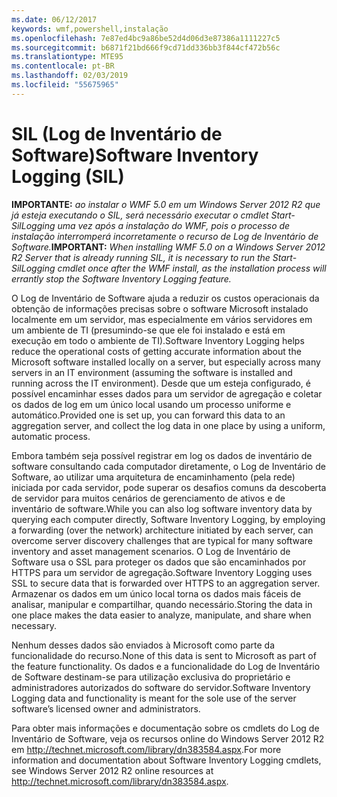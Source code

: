 ```yaml
---
ms.date: 06/12/2017
keywords: wmf,powershell,instalação
ms.openlocfilehash: 7e87ed4bc9a86be52d4d06d3e87386a1111227c5
ms.sourcegitcommit: b6871f21bd666f9cd71dd336bb3f844cf472b56c
ms.translationtype: MTE95
ms.contentlocale: pt-BR
ms.lasthandoff: 02/03/2019
ms.locfileid: "55675965"
---
```

# <a name="software-inventory-logging-sil"></a><span data-ttu-id="e1e79-102">SIL (Log de Inventário de Software)</span><span class="sxs-lookup"><span data-stu-id="e1e79-102">Software Inventory Logging (SIL)</span></span>

<span data-ttu-id="e1e79-103">**IMPORTANTE:** *ao instalar o WMF 5.0 em um Windows Server 2012 R2 que já esteja executando o SIL, será necessário executar o cmdlet Start-SilLogging uma vez após a instalação do WMF, pois o processo de instalação interromperá incorretamente o recurso de Log de Inventário de Software.*</span><span class="sxs-lookup"><span data-stu-id="e1e79-103">**IMPORTANT:** *When installing WMF 5.0 on a Windows Server 2012 R2 Server that is already running SIL, it is necessary to run the Start-SilLogging cmdlet once after the WMF install, as the installation process will errantly stop the Software Inventory Logging feature.*</span></span>

<span data-ttu-id="e1e79-104">O Log de Inventário de Software ajuda a reduzir os custos operacionais da obtenção de informações precisas sobre o software Microsoft instalado localmente em um servidor, mas especialmente em vários servidores em um ambiente de TI (presumindo-se que ele foi instalado e está em execução em todo o ambiente de TI).</span><span class="sxs-lookup"><span data-stu-id="e1e79-104">Software Inventory Logging helps reduce the operational costs of getting accurate information about the Microsoft software installed locally on a server, but especially across many servers in an IT environment (assuming the software is installed and running across the IT environment).</span></span> <span data-ttu-id="e1e79-105">Desde que um esteja configurado, é possível encaminhar esses dados para um servidor de agregação e coletar os dados de log em um único local usando um processo uniforme e automático.</span><span class="sxs-lookup"><span data-stu-id="e1e79-105">Provided one is set up, you can forward this data to an aggregation server, and collect the log data in one place by using a uniform, automatic process.</span></span>

<span data-ttu-id="e1e79-106">Embora também seja possível registrar em log os dados de inventário de software consultando cada computador diretamente, o Log de Inventário de Software, ao utilizar uma arquitetura de encaminhamento (pela rede) iniciada por cada servidor, pode superar os desafios comuns da descoberta de servidor para muitos cenários de gerenciamento de ativos e de inventário de software.</span><span class="sxs-lookup"><span data-stu-id="e1e79-106">While you can also log software inventory data by querying each computer directly, Software Inventory Logging, by employing a forwarding (over the network) architecture initiated by each server, can overcome server discovery challenges that are typical for many software inventory and asset management scenarios.</span></span> <span data-ttu-id="e1e79-107">O Log de Inventário de Software usa o SSL para proteger os dados que são encaminhados por HTTPS para um servidor de agregação.</span><span class="sxs-lookup"><span data-stu-id="e1e79-107">Software Inventory Logging uses SSL to secure data that is forwarded over HTTPS to an aggregation server.</span></span> <span data-ttu-id="e1e79-108">Armazenar os dados em um único local torna os dados mais fáceis de analisar, manipular e compartilhar, quando necessário.</span><span class="sxs-lookup"><span data-stu-id="e1e79-108">Storing the data in one place makes the data easier to analyze, manipulate, and share when necessary.</span></span>

<span data-ttu-id="e1e79-109">Nenhum desses dados são enviados à Microsoft como parte da funcionalidade do recurso.</span><span class="sxs-lookup"><span data-stu-id="e1e79-109">None of this data is sent to Microsoft as part of the feature functionality.</span></span> <span data-ttu-id="e1e79-110">Os dados e a funcionalidade do Log de Inventário de Software destinam-se para utilização exclusiva do proprietário e administradores autorizados do software do servidor.</span><span class="sxs-lookup"><span data-stu-id="e1e79-110">Software Inventory Logging data and functionality is meant for the sole use of the server software’s licensed owner and administrators.</span></span>

<span data-ttu-id="e1e79-111">Para obter mais informações e documentação sobre os cmdlets do Log de Inventário de Software, veja os recursos online do Windows Server 2012 R2 em <http://technet.microsoft.com/library/dn383584.aspx>.</span><span class="sxs-lookup"><span data-stu-id="e1e79-111">For more information and documentation about Software Inventory Logging cmdlets, see Windows Server 2012 R2 online resources at <http://technet.microsoft.com/library/dn383584.aspx>.</span></span>

